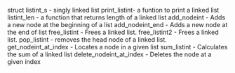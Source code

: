 struct listint_s - singly linked list
print_listint- a funtion to print a linked list
listint_len - a function that returns length of a linked list
add_nodeint - Adds a new node at the beginning of a list
add_nodeint_end - Adds a new node at the end of list
free_listint - Frees a linked list.
free_listint2 - Frees a linked list.
pop_listint - removes the head node of a linked list.
get_nodeint_at_index - Locates a node in a given list
sum_listint - Calculates the sum of a linked list
delete_nodeint_at_index - Deletes the node at a given index
